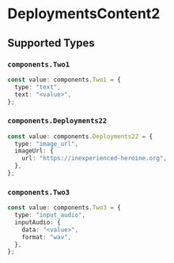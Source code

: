 # DeploymentsContent2


## Supported Types

### `components.Two1`

```typescript
const value: components.Two1 = {
  type: "text",
  text: "<value>",
};
```

### `components.Deployments22`

```typescript
const value: components.Deployments22 = {
  type: "image_url",
  imageUrl: {
    url: "https://inexperienced-heroine.org",
  },
};
```

### `components.Two3`

```typescript
const value: components.Two3 = {
  type: "input_audio",
  inputAudio: {
    data: "<value>",
    format: "wav",
  },
};
```

